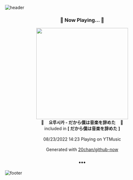 ![header](https://capsule-render.vercel.app/api?type=wave&height=170&section=header&text=Hi.%20I'm%20SHIFT&fontColor=090707&fontAlignX=45&fontAlignY=65&fontSize=100)

<h3 align="center">🎵 Now Playing... 🎵</h3>
<p align="center">
  <a href="https://music.youtube.com/watch?v=64ftDYJXcTo">
    <img width="300" src="https://lh3.googleusercontent.com/E9mNJmhQEosrQEzXm9V7EAnqTVVtyzWm0Ob_OHezNF3RLelHJBuDXU9LA0E3l_KiaT_YumFTOCx0zDI">
  </a>
  <br>
  🎵&nbsp&nbsp&nbsp <b>요루시카 - だから僕は音楽を辞めた</b> &nbsp&nbsp&nbsp🎵
  <br>
  included in <b>[ だから僕は音楽を辞めた ]</b>
  
  <br />
  <br />
  08/23/2022 14:23 Playing on YTMusic
  <br />
  <br />
  Generated with <a href="https://github.com/20chan/github-now">20chan/github-now</a>
</p>

<h3 align="center">•••</h3>

![footer](https://capsule-render.vercel.app/api?type=wave&height=150&section=footer)
